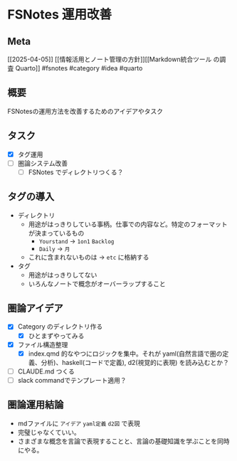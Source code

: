 # FSNotes 運用改善

## Meta

[[2025-04-05]] [[情報活用とノート管理の方針]][[Markdown統合ツール の調査 Quarto]]
#fsnotes #category #idea #quarto

## 概要

FSNotesの運用方法を改善するためのアイデアやタスク

## タスク

- [x] タグ運用
- [ ] 圏論システム改善
	- [ ] FSNotes でディレクトリつくる？

## タグの導入

- ディレクトリ
	- 用途がはっきりしている事柄。仕事での内容など。特定のフォーマットが決まっているもの
		- `Yourstand` -> `1on1` `Backlog` 
		- `Daily` -> `月`
	- これに含まれないものは -> `etc` に格納する
- タグ
	- 用途がはっきりしてない
	- いろんなノートで概念がオーバーラップすること

## 圏論アイデア

- [x] Category のディレクトリ作る
	- [x] ひとまずやってみる
- [x] ファイル構造整理
	- [x] index.qmd 的なやつにロジックを集中。それが yaml(自然言語で圏の定義、分析)、haskell(コードで定義), d2(視覚的に表現) を読み込むとか？
- [ ] CLAUDE.md つくる
- [ ] slack commandでテンプレート適用？

## 圏論運用結論

- mdファイルに `アイデア` `yaml定義` `d2図` で表現
- 完璧じゃなくていい。
- さまざまな概念を言論で表現することと、言論の基礎知識を学ぶことを同時にやる。
